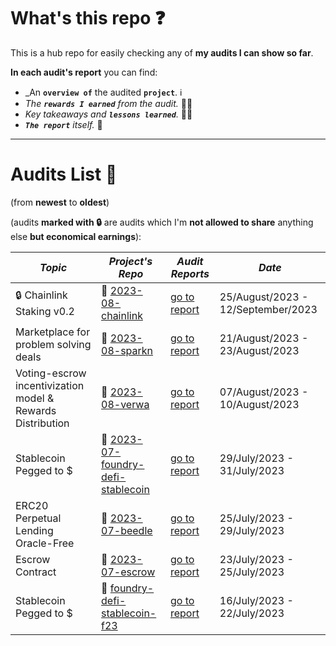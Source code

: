 # What's this repo ❓

This is a hub repo for easily checking any of **my audits I can show so far**.

**In each audit's report** you can find:

- \_An **`overview of`** the audited **`project`**. ℹ️
- _The **`rewards I earned`** from the audit._ 💸🧠
- _Key takeaways and **`lessons learned`**._ 👨‍💻
- _**`The report`** itself._ 📝

<hr/>

# Audits List 📓

(from **newest** to **oldest**)

(audits **marked with 🔒** are audits which I'm **not allowed to share** anything else **but economical earnings**):

| _Topic_                                                    | _Project's Repo_                                                                                | _Audit Reports_                                                                                                              | _Date_                          |
| ---------------------------------------------------------- | ----------------------------------------------------------------------------------------------- | ---------------------------------------------------------------------------------------------------------------------------- | ------------------------------- |
| 🔒 Chainlink Staking v0.2                                    | 🔗 [2023-08-chainlink](https://github.com/code-423n4/2023-08-chainlink)                         | [go to report](https://github.com/CarlosAlegreUr/Audits-By-CarlosAlegreUr/tree/main/reports/2023-08-chainlink)              | 25/August/2023 - 12/September/2023 |
| Marketplace for problem solving deals                      | 🔗 [2023-08-sparkn](https://github.com/Cyfrin/2023-08-sparkn)                                   | [go to report](https://github.com/CarlosAlegreUr/Audits-By-CarlosAlegreUr/tree/main/reports/2023-08-sparkn)                  | 21/August/2023 - 23/August/2023         |
| Voting-escrow incentivization model & Rewards Distribution | 🔗 [2023-08-verwa](https://github.com/code-423n4/2023-08-verwa)                                 | [go to report](https://github.com/CarlosAlegreUr/Audits-By-CarlosAlegreUr/tree/main/reports/2023-08-verwa)                   | 07/August/2023 - 10/August/2023 |
| Stablecoin Pegged to $                                     | 🔗 [2023-07-foundry-defi-stablecoin](https://github.com/Cyfrin/2023-07-foundry-defi-stablecoin) | [go to report](https://github.com/CarlosAlegreUr/Audits-By-CarlosAlegreUr/tree/main/reports/2023-07-foundry-defi-stablecoin) | 29/July/2023 - 31/July/2023     |
| ERC20 Perpetual Lending Oracle-Free                        | 🔗 [2023-07-beedle](https://github.com/Cyfrin/2023-07-beedle)                                   | [go to report](https://github.com/CarlosAlegreUr/Audits-By-CarlosAlegreUr/tree/main/reports/2023-07-beedle)                  | 25/July/2023 - 29/July/2023     |
| Escrow Contract                                            | 🔗 [2023-07-escrow](https://github.com/Cyfrin/2023-07-escrow/tree/main)                         | [go to report](https://ithub.com/CarlosAlegreUr/Audits-By-CarlosAlegreUr/tree/main/reports/2023-07-escrow)                   | 23/July/2023 - 25/July/2023     |
| Stablecoin Pegged to $                                     | 🔗 [foundry-defi-stablecoin-f23](https://github.com/Cyfrin/foundry-defi-stablecoin-f23/)        | [go to report](https://github.com/CarlosAlegreUr/AuditExamplePractice)                                                       | 16/July/2023 - 22/July/2023     |


